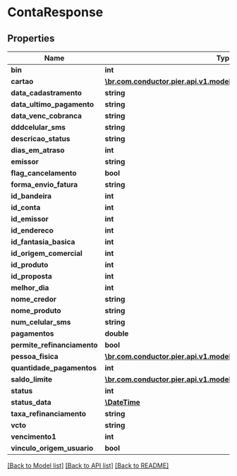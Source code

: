 # ContaResponse

## Properties
Name | Type | Description | Notes
------------ | ------------- | ------------- | -------------
**bin** | **int** |  | [optional] 
**cartao** | [**\br.com.conductor.pier.api.v1.model\ConsultarContaCartaoResponse**](ConsultarContaCartaoResponse.md) |  | [optional] 
**data_cadastramento** | **string** |  | [optional] 
**data_ultimo_pagamento** | **string** |  | [optional] 
**data_venc_cobranca** | **string** |  | [optional] 
**dddcelular_sms** | **string** |  | [optional] 
**descricao_status** | **string** |  | [optional] 
**dias_em_atraso** | **int** |  | [optional] 
**emissor** | **string** |  | [optional] 
**flag_cancelamento** | **bool** |  | [optional] 
**forma_envio_fatura** | **string** |  | [optional] 
**id_bandeira** | **int** |  | [optional] 
**id_conta** | **int** |  | [optional] 
**id_emissor** | **int** |  | [optional] 
**id_endereco** | **int** |  | [optional] 
**id_fantasia_basica** | **int** |  | [optional] 
**id_origem_comercial** | **int** |  | [optional] 
**id_produto** | **int** |  | [optional] 
**id_proposta** | **int** |  | [optional] 
**melhor_dia** | **int** |  | [optional] 
**nome_credor** | **string** |  | [optional] 
**nome_produto** | **string** |  | [optional] 
**num_celular_sms** | **string** |  | [optional] 
**pagamentos** | **double** |  | [optional] 
**permite_refinanciamento** | **bool** |  | [optional] 
**pessoa_fisica** | [**\br.com.conductor.pier.api.v1.model\PessoaFisicaResponse**](PessoaFisicaResponse.md) |  | [optional] 
**quantidade_pagamentos** | **int** |  | [optional] 
**saldo_limite** | [**\br.com.conductor.pier.api.v1.model\SaldoLimiteResponse**](SaldoLimiteResponse.md) |  | [optional] 
**status** | **int** |  | [optional] 
**status_data** | [**\DateTime**](\DateTime.md) |  | [optional] 
**taxa_refinanciamento** | **string** |  | [optional] 
**vcto** | **string** |  | [optional] 
**vencimento1** | **int** |  | [optional] 
**vinculo_origem_usuario** | **bool** |  | [optional] 

[[Back to Model list]](../README.md#documentation-for-models) [[Back to API list]](../README.md#documentation-for-api-endpoints) [[Back to README]](../README.md)


